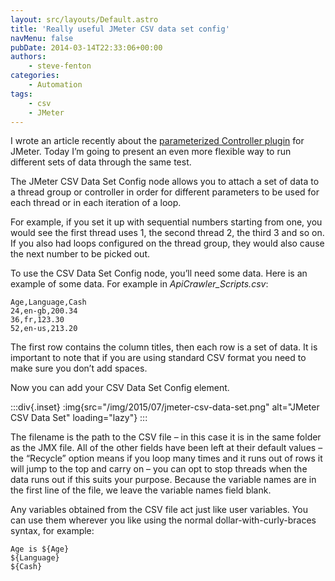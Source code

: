 ```yaml
---
layout: src/layouts/Default.astro
title: 'Really useful JMeter CSV data set config'
navMenu: false
pubDate: 2014-03-14T22:33:06+00:00
authors:
    - steve-fenton
categories:
    - Automation
tags:
    - csv
    - JMeter
---
```


I wrote an article recently about the [parameterized Controller plugin](/blog/2014/03/blog/really-useful-jmeter-plugins-parameterized-controller/) for JMeter. Today I’m going to present an even more flexible way to run different sets of data through the same test.

The JMeter CSV Data Set Config node allows you to attach a set of data to a thread group or controller in order for different parameters to be used for each thread or in each iteration of a loop.

For example, if you set it up with sequential numbers starting from one, you would see the first thread uses 1, the second thread 2, the third 3 and so on. If you also had loops configured on the thread group, they would also cause the next number to be picked out.

To use the CSV Data Set Config node, you’ll need some data. Here is an example of some data. For example in *ApiCrawler\_Scripts.csv*:

```
Age,Language,Cash
24,en-gb,200.34
36,fr,123.30
52,en-us,213.20
```

The first row contains the column titles, then each row is a set of data. It is important to note that if you are using standard CSV format you need to make sure you don’t add spaces.

Now you can add your CSV Data Set Config element.

:::div{.inset}
:img{src="/img/2015/07/jmeter-csv-data-set.png" alt="JMeter CSV Data Set" loading="lazy"}
:::

The filename is the path to the CSV file – in this case it is in the same folder as the JMX file. All of the other fields have been left at their default values – the “Recycle” option means if you loop many times and it runs out of rows it will jump to the top and carry on – you can opt to stop threads when the data runs out if this suits your purpose. Because the variable names are in the first line of the file, we leave the variable names field blank.

Any variables obtained from the CSV file act just like user variables. You can use them wherever you like using the normal dollar-with-curly-braces syntax, for example:

```
Age is ${Age}
${Language}
${Cash}
```